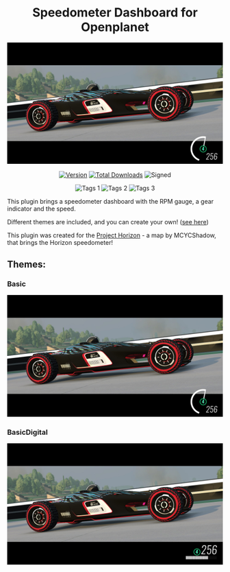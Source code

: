 <div align="center">

# Speedometer Dashboard for Openplanet

![Image](images/Basic.jpg)

[![Version](https://img.shields.io/badge/dynamic/json?color=pink&label=Latest%20Public%20Version&query=version&url=https%3A%2F%2Fopenplanet.dev%2Fapi%2Fplugin%2F207)](https://openplanet.dev/plugin/mxrandom)
[![Total Downloads](https://img.shields.io/badge/dynamic/json?color=grey&label=Downloads&query=downloads&url=https%3A%2F%2Fopenplanet.dev%2Fapi%2Fplugin%2F207)](https://openplanet.dev/plugin/mxrandom)
![Signed](https://img.shields.io/badge/dynamic/json?color=brightgreen&label=Signed&query=signed&url=https%3A%2F%2Fopenplanet.dev%2Fapi%2Fplugin%2F207)

![Tags 1](https://img.shields.io/badge/dynamic/json?color=darkgreen&label=Game&query=tags%5B0%5D.name&url=https%3A%2F%2Fopenplanet.dev%2Fapi%2Fplugin%2F207)
![Tags 2](https://img.shields.io/badge/dynamic/json?color=blue&label=Game&query=tags%5B1%5D.name&url=https%3A%2F%2Fopenplanet.dev%2Fapi%2Fplugin%2F207)
![Tags 3](https://img.shields.io/badge/dynamic/json?color=yellowgreen&label=Game&query=tags%5B2%5D.name&url=https%3A%2F%2Fopenplanet.dev%2Fapi%2Fplugin%2F207)

</div>

This plugin brings a speedometer dashboard with the RPM gauge, a gear indicator and the speed.

Different themes are included, and you can create your own! ([see here](src/Themes/README.md))

This plugin was created for the [Project Horizon](https://trackmania.exchange/s/tr/65123) - a map by MCYCShadow, that brings the Horizon speedometer!

## Themes:

### Basic

![Basic theme](images/Basic.jpg)

### BasicDigital

![BasicDigital theme](images/BasicDigital.jpg)